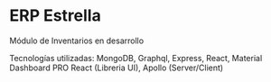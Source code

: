# ERP Estrella

Módulo de Inventarios en desarrollo

Tecnologías utilizadas:
MongoDB, Graphql, Express, React, Material Dashboard PRO React (Libreria UI), Apollo (Server/Client)
